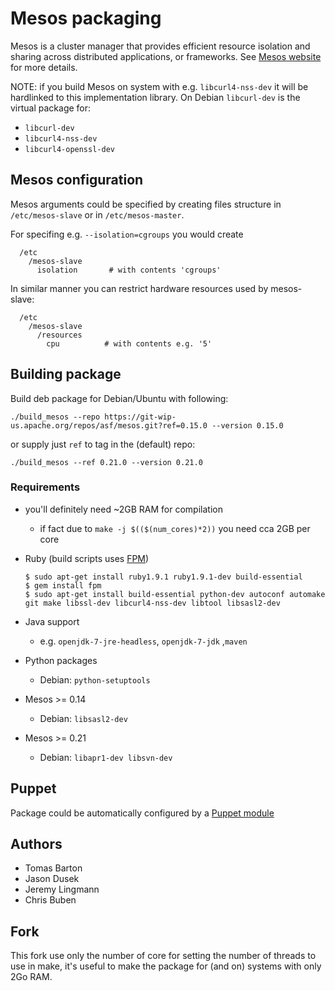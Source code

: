# Mesos packaging

Mesos is a cluster manager that provides efficient resource isolation and sharing across distributed applications, or frameworks.  See [Mesos website](http://mesos.apache.org/) for more details.

NOTE: if you build Mesos on system with e.g. `libcurl4-nss-dev` it will be hardlinked to this implementation library. On Debian `libcurl-dev` is the virtual package for:

  * `libcurl-dev`
  * `libcurl4-nss-dev`
  * `libcurl4-openssl-dev`


## Mesos configuration

Mesos arguments could be specified by creating files structure in `/etc/mesos-slave` or in `/etc/mesos-master`.

For specifing e.g. `--isolation=cgroups` you would create

```
  /etc
    /mesos-slave
      isolation       # with contents 'cgroups'
```

In similar manner you can restrict hardware resources used by mesos-slave:

```
  /etc
    /mesos-slave
      /resources
        cpu          # with contents e.g. '5'
```

## Building package

Build deb package for Debian/Ubuntu with following:

```
./build_mesos --repo https://git-wip-us.apache.org/repos/asf/mesos.git?ref=0.15.0 --version 0.15.0
```

or supply just `ref` to tag in the (default) repo:
```
./build_mesos --ref 0.21.0 --version 0.21.0
```

### Requirements

  * you'll definitely need ~2GB RAM for compilation
    * if fact due to `make -j $(($(num_cores)*2))` you need cca 2GB per core
  * Ruby (build scripts uses [FPM](https://github.com/jordansissel/fpm))

    ```
    $ sudo apt-get install ruby1.9.1 ruby1.9.1-dev build-essential
    $ gem install fpm
    $ sudo apt-get install build-essential python-dev autoconf automake git make libssl-dev libcurl4-nss-dev libtool libsasl2-dev
    ```
  * Java support
    * e.g. `openjdk-7-jre-headless`, `openjdk-7-jdk` ,`maven`
  * Python packages
    * Debian: `python-setuptools`

  * Mesos >= 0.14
    * Debian: `libsasl2-dev`
  * Mesos >= 0.21
    * Debian: `libapr1-dev libsvn-dev`

## Puppet

Package could be automatically configured by a [Puppet module](https://github.com/deric/puppet-mesos)

## Authors

   * Tomas Barton
   * Jason Dusek
   * Jeremy Lingmann
   * Chris Buben

## Fork

This fork use only the number of core for setting the number of threads to use in make, 
it's useful to make the package for (and on) systems with only 2Go RAM.
